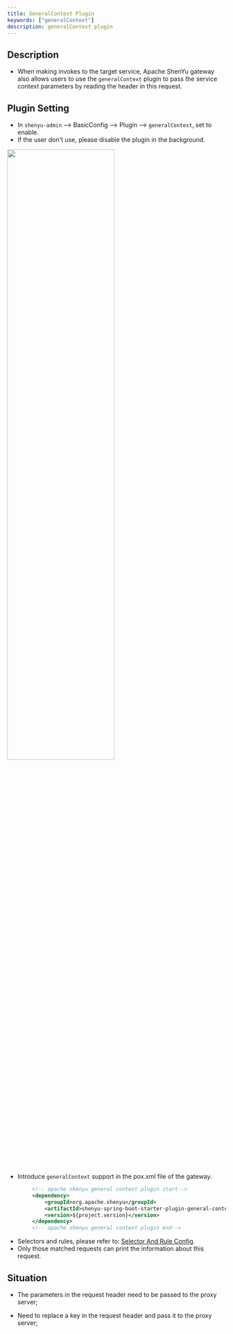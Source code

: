 ```yaml
---
title: GeneralContext Plugin
keywords: ["generalContext"]
description: generalContext plugin
---
```


## Description

* When making invokes to the target service, Apache ShenYu gateway also allows users to use the `generalContext` plugin to pass the service context parameters by reading the header in this request.

## Plugin Setting

* In `shenyu-admin` --> BasicConfig --> Plugin --> `generalContext`, set to enable.
* If the user don't use, please disable the plugin in the background.

<img src="/img/shenyu/plugin/general-context/general-context-open-en.png" width="70%" height="60%" />

* Introduce `generalContext` support in the pox.xml file of the gateway.

```xml
        <!-- apache shenyu general context plugin start-->
        <dependency>
            <groupId>org.apache.shenyu</groupId>
            <artifactId>shenyu-spring-boot-starter-plugin-general-context</artifactId>
            <version>${project.version}</version>
        </dependency>
        <!-- apache shenyu general context plugin end-->
```

* Selectors and rules, please refer to: [Selector And Rule Config](../../user-guide/admin-usage/selector-and-rule).
* Only those matched requests can print the information about this request.

## Situation

* The parameters in the request header need to be passed to the proxy server;

* Need to replace a key in the request header and pass it to the proxy server;